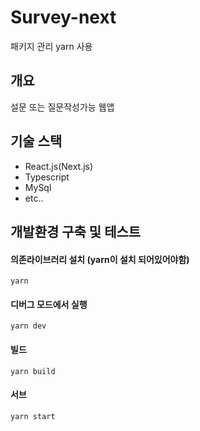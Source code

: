 # Survey-next 

패키지 관리 yarn 사용

## 개요
설문 또는 질문작성가능 웹앱

## 기술 스택
* React.js(Next.js)
* Typescript
* MySql
* etc..

## 개발환경 구축 및 테스트

#### 의존라이브러리 설치 (yarn이 설치 되어있어야함)
`yarn`

#### 디버그 모드에서 실행
`yarn dev`

#### 빌드
`yarn build`

#### 서브
`yarn start`
